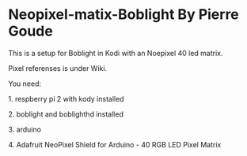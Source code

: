 # Neopixel-matix-Boblight By Pierre Goude
<p>This is a setup for Boblight in Kodi with an Noepixel 40 led matrix.
<p>Pixel referenses is under Wiki.
<p>You need:
<p>1. respberry pi 2 with kody installed 
<p>2. boblight and boblighthd installed
<p>3. arduino
<p>4. Adafruit NeoPixel Shield for Arduino - 40 RGB LED Pixel Matrix</p>

